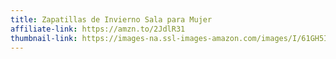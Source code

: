 ```yaml
---
title: Zapatillas de Invierno Sala para Mujer
affiliate-link: https://amzn.to/2JdlR31
thumbnail-link: https://images-na.ssl-images-amazon.com/images/I/61GH5IjFfOL._SY500_.jpg
---
```


